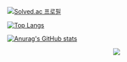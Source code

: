 [![Solved.ac 프로필](http://mazassumnida.wtf/api/v2/generate_badge?boj=mudrhs1997)](https://solved.ac/mudrhs1997) 

[![Top Langs](https://github-readme-stats.vercel.app/api/top-langs/?username=mudrhs1997&hide=javascript,css,html&layout=compact)](https://github.com/mudrhs1997/github-readme-stats)

[![Anurag's GitHub stats](https://github-readme-stats.vercel.app/api?username=mudrhs1997&show_icons=true)](https://github.com/mudrhs1997/github-readme-stats)


<div align="center"><img src="https://img.shields.io/badge/Swift-F05138?style=flat-square&logo=Swift&logoColor=white"/><div>






<!--
**mudrhs1997/mudrhs1997** is a ✨ _special_ ✨ repository because its `README.md` (this file) appears on your GitHub profile.

Here are some ideas to get you started:

- 🔭 I’m currently working on ...
- 🌱 I’m currently learning ...
- 👯 I’m looking to collaborate on ...
- 🤔 I’m looking for help with ...
- 💬 Ask me about ...
- 📫 How to reach me: ...
- 😄 Pronouns: ...
- ⚡ Fun fact: ...
-->
